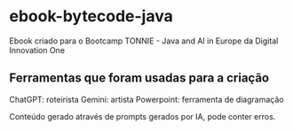 # ebook-bytecode-java
Ebook criado para o Bootcamp TONNIE - Java and AI in Europe da Digital Innovation One 

## Ferramentas que foram usadas para a criação
ChatGPT: roteirista 
Gemini: artista
Powerpoint: ferramenta de diagramação

Conteúdo gerado através de prompts gerados por IA, pode conter erros.
